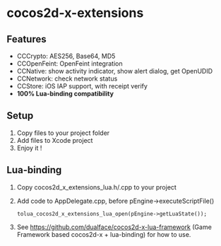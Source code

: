 # cocos2d-x-extensions

## Features

-   CCCrypto: AES256, Base64, MD5
-   CCOpenFeint: OpenFeint integration
-   CCNative: show activity indicator, show alert dialog, get OpenUDID
-   CCNetwork: check network status
-   CCStore: iOS IAP support, with receipt verify
-   **100% Lua-binding compatibility**


## Setup

1.  Copy files to your project folder
2.  Add files to Xcode project
3.  Enjoy it !


## Lua-binding

1.  Copy cocos2d_x_extensions_lua.h/.cpp to your project
2.  Add code to AppDelegate.cpp, before pEngine->executeScriptFile()

        tolua_cocos2d_x_extensions_lua_open(pEngine->getLuaState());

3.  See https://github.com/dualface/cocos2d-x-lua-framework (Game Framework based cocos2d-x + lua-binding) for how to use.
